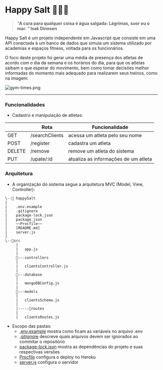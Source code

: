 # Happy Salt 🏋🏿‍♀️

> “**A cura para qualquer coisa é água salgada: Lágrimas, suor ou o mar. “ Isak Dinesen**
> 

Happy Salt é um projeto independente em Javascript que consiste em uma API conectada à um banco de dados que simula um sistema utilizado por academias e espaços fitness, voltada para os funcionários.

 O foco deste projeto foi gerar uma média de presença dos atletas de acordo com o dia da semana e os horários do dia, para que os atletas saibam o que esperar do movimento, bem como tomar decisões melhor informadas do momento mais adequado para realizarem seus treinos, como na imagem:

![gym-times.png](Happy%20Salt%20%F0%9F%8F%8B%F0%9F%8F%BF%E2%80%8D%E2%99%80%EF%B8%8F%208bdda956fcfc481484adcd56302e9b26/gym-times.png)

---

### Funcionalidades

- Cadastro e manipulação de atletas:

|  | Rota | Funcionalidade |
| --- | --- | --- |
| GET | /searchClients | acessa um atleta pelo seu nome |
| POST | /register | cadastra um atleta |
| DELETE | /remove | remove um atleta do sistema |
| PUT | /upate/:id | atualiza as informações de um atleta |

### Arquitetura

- A organização do sistema segue a arquitetura MVC (Model, View, Controller):

```
\--📂 happySalt
|
|    .env.example
|    .gitignore
|    package-lock.json
|    package.json
|    ~~Procfile~~
|    [README.md]
|    server.js
|
\--📂src
     |
     |   app.js
     |
     📂---controllers
     |
     |   clientsController.js
     |
     📂---database
     |
     |   mongoDBConfig.js
     |
     📂---models
     |
     |   clientsSchema.js
     |
     |-----📂routes
     |
     |   clientsRoutes.js
```

- Escopo das pastas:
    - [.env.example](https://github.com/camilamata/cycleTraining/blob/main/.env.example) mostra como ficam as variáveis no arquivo .env
    - [.gitignore](https://github.com/camilamata/cycleTraining/blob/main/.gitignore) descreve quais arquivos devem ser ignorados ao commitar o repositório
    - [package-lock.json](https://github.com/camilamata/cycleTraining/blob/main/package-lock.json) mostra as dependências do projeto e suas respectivas versões
    - [Procfile](https://github.com/camilamata/cycleTraining/blob/main/Procfile) configura o deploy no Heroku
    - [server.js](https://github.com/camilamata/cycleTraining/blob/main/server.js) configura o servidor
